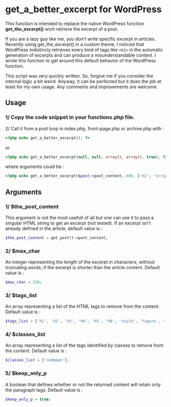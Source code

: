 # get_a_better_excerpt for WordPress

This function is intended to replace the native WordPress function **get_the_excerpt()** wich retrieve the excerpt of a post.

If you are a lazy guy like me, you don't write specific excerpt in articles.
Recently using get_the_excerpt() in a custom theme, I noticed that WordPress indistincly retrieves every kind of tags like ```<h2>``` in the automatic generation of excerpts and can produce a misunderstandable content. I wrote this function to get around this default behavior of the WordPress function.  

This script was very quickly written. So, forgive me if you consider the internal logic a bit weird. Anyway, it can be perfected but it does the job at least for my own usage. Any comments and improvements are welcome.

## Usage
### 1/ Copy the code snippet in your functions.php file.  
2/ Call it from a post loop in index.php, front-page.php or archive.php with : 
```php
<?php echo get_a_better_excerpt(); ?>
```
or  
```php
<?php echo get_a_better_excerpt(null, null, array(), array(), true); ?>
```
where arguments could be :  
```php
<?php echo get_a_better_excerpt($post->post_content, 600, ['h2', 'script', 'style'], ['codepen', 'text-muted'], false); ?>
```

## Arguments

### 1/ $the_post_content  
This argument is not the most usefull of all but one can use it to pass a singular HTML string to get an excerpt (not tested).
If an excerpt isn't already defined in the article, default value is :  
```php
$the_post_content = get_post()->post_content;
```

### 2/ $max_char
An integer representing the length of the excerpt in characters, without truncating words, if the excerpt is shorter than the article content.
Default value is :  
```php
$max_char = 320;
```

### 3/ $tags_list
An array representing a list of the HTML tags to remove from the content.
Default value is :  
```php
$tags_list = ['h1', 'h2', 'h3', 'h4', 'h5', 'h6', 'style', 'figure', 'script'];
```

### 4/ $classes_list
An array representing a list of the tags identified by classes to remove from the content.
Default value is :  
```php
$classes_list = ['codepen'];
```

### 5/ $keep_only_p
A boolean that defines whether or not the returned content will retain only the paragraph tags.
Default value is :  
```php
$keep_only_p = true;
```
